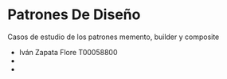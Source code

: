 # Patrones De Diseño
Casos de estudio de los patrones memento, builder y composite

- Iván Zapata Flore T00058800
-
-
